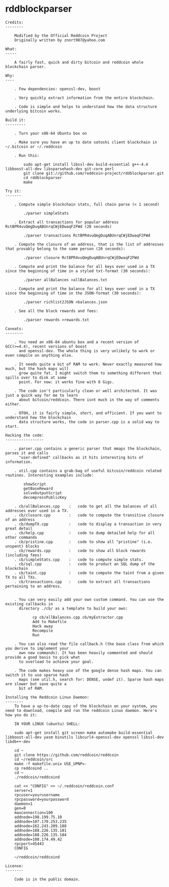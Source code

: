 rddblockparser
===========

    Credits:
    --------

        Modified by the Official Reddcoin Project
        Originally written by znort987@yahoo.com
        
    What:
    -----

        A fairly fast, quick and dirty bitcoin and reddcoin whole blockchain parser.

    Why:
    ----

        . Few dependencies: openssl-dev, boost

        . Very quickly extract information from the entire blockchain.

        . Code is simple and helps to understand how the data structure underlying bitcoin works.

    Build it:
    ---------

        . Turn your x86-64 Ubuntu box on

        . Make sure you have an up to date satoshi client blockchain in ~/.bitcoin or ~/.reddcoin

        . Run this:

            sudo apt-get install libssl-dev build-essential g++-4.4 libboost-all-dev libsparsehash-dev git-core perl
            git clone git://github.com/reddcoin-project/rddblockparser.git
            cd rddblockparser
            make

    Try it:
    -------

        . Compute simple blockchain stats, full chain parse (< 1 second)

            ./parser simpleStats

        . Extract all transactions for popular address RctBPR4vuQmgDuqABUnrqCWjEDwaqF2FWd (20 seconds)

            ./parser transactions RctBPR4vuQmgDuqABUnrqCWjEDwaqF2FWd

        . Compute the closure of an address, that is the list of addresses that provably belong to the same person (20 seconds):

            ./parser closure RctBPR4vuQmgDuqABUnrqCWjEDwaqF2FWd

        . Compute and print the balance for all keys ever used in a TX since the beginning of time in a styled txt-format (30 seconds):

            ./parser allBalances >allBalances.txt
            
        . Compute and print the balance for all keys ever used in a TX since the beginning of time in the JSON-format (30 seconds):

            ./parser richlist2JSON >balances.json

        . See all the block rewards and fees:

            ./parser rewards >rewards.txt

    Caveats:
    --------

        . You need an x86-84 ubuntu box and a recent version of GCC(>=4.4), recent versions of boost
          and openssl-dev. The whole thing is very unlikely to work or even compile on anything else.

        . It needs quite a bit of RAM to work. Never exactly measured how much, but the hash maps will
          grow quite fat. I might switch them to something different that spills over to disk at some
          point. For now: it works fine with 8 Gigs.

        . The code isn't particularly clean or well architected. It was just a quick way for me to learn
          about bitcoin/reddcoin. There isnt much in the way of comments either.

        . OTOH, it is fairly simple, short, and efficient. If you want to understand how the blockchain
          data structure works, the code in parser.cpp is a solid way to start.

    Hacking the code:
    -----------------

        . parser.cpp contains a generic parser that mmaps the blockchain, parses it and calls
          "user-defined" callbacks as it hits interesting bits of information.

        . util.cpp contains a grab-bag of useful bitcoin/reddcoin related routines. Interesting examples include:

            showScript
            getBaseReward
            solveOutputScript
            decompressPublicKey

        . cb/allBalances.cpp    :   code to get all the balances of all addresses ever used in a TX.
        . cb/closure.cpp        :   code to compute the transitive closure of an address
        . cb/dumpTX.cpp         :   code to display a transaction in very great detail
        . cb/help.cpp           :   code to dump detailed help for all other commands
        . cb/pristine.cpp       :   code to show all "pristine" (i.e. unspent) blocks
        . cb/rewards.cpp        :   code to show all block rewards (including fees)
        . cb/simpleStats.cpp    :   code to compute simple stats.
        . cb/sql.cpp            :   code to product an SQL dump of the blockchain
        . cb/taint.cpp          :   code to compute the taint from a given TX to all TXs.
        . cb/transactions.cpp   :   code to extract all transactions pertaining to an address.


        . You can very easily add your own custom command. You can use the existing callbacks in
          directory ./cb/ as a template to build your own:

                cp cb/allBalances.cpp cb/myExtractor.cpp
                Add to Makefile
                Hack away
                Recompile
                Run

        . You can also read the file callback.h (the base class from which you derive to implement your
          own new commands). It has been heavily commented and should provide a good basis to pick what
          to overload to achieve your goal.

        . The code makes heavy use of the google dense hash maps. You can switch it to use sparse hash
          maps (see util.h, search for: DENSE, undef it). Sparse hash maps are slower but save quite a
          bit of RAM.
          
    Installing the Reddcoin Linux Daemon:
    --------
        To have a up-to-date copy of the blockchain on your system, you need to download, compile and run the reddcoin Linux daemon. Here's how you do it:
    
        IN YOUR LINUX (ubuntu) SHELL:
    
        sudo apt-get install git screen make automake build-essential libboost-all-dev yasm binutils libcurl4-openssl-dev openssl libssl-dev libdb++-dev
    
        cd ~
        git clone https://github.com/reddcoin/reddcoin
        cd ~/reddcoin/src
        make -f makefile.unix USE_UPNP=-
        cp reddcoind ..
        cd ~
        ./reddcoin/reddcoind  
    
        cat << "CONFIG" >> ~/.reddcoin/reddcoin.conf
        server=1
        rpcuser=yourusername
        rpcpassword=yourpassword
        daemon=1
        gen=0
        maxconnection=100
        addnode=198.199.75.10
        addnode=107.170.253.235
        addnode=162.243.209.188
        addnode=188.226.135.181
        addnode=188.226.135.184
        addnode=108.174.49.42
        rpcport=45443
        CONFIG
    
        ~/reddcoin/reddcoind

    License:
    --------

        Code is in the public domain.

